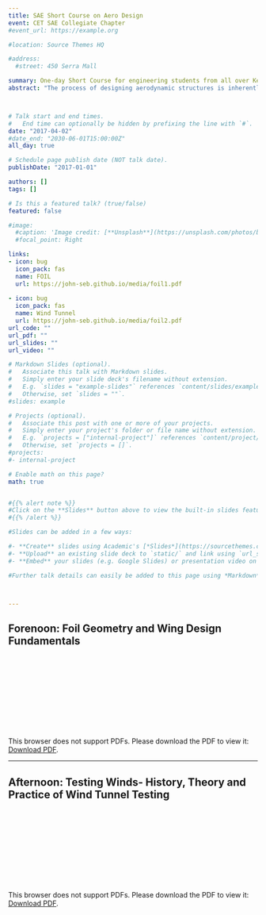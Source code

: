 ```yaml
---
title: SAE Short Course on Aero Design
event: CET SAE Collegiate Chapter
#event_url: https://example.org

#location: Source Themes HQ

#address:
  #street: 450 Serra Mall

summary: One-day Short Course for engineering students from all over Kerala, India. 
abstract: "The process of designing aerodynamic structures is inherently iterative. This course is intended for the beginner who wishes to understand the math, theory, history and experimental steps in the design of an optimised airfoil. At the end of the course, the students tests a NACA0012 airfoil in the Subsonic wind tunnel at College of Engineering Trivandrum, and compare measured pressure distribution data with their CFD results."



# Talk start and end times.
#   End time can optionally be hidden by prefixing the line with `#`.
date: "2017-04-02"
#date_end: "2030-06-01T15:00:00Z"
all_day: true

# Schedule page publish date (NOT talk date).
publishDate: "2017-01-01"

authors: []
tags: []

# Is this a featured talk? (true/false)
featured: false

#image:
  #caption: 'Image credit: [**Unsplash**](https://unsplash.com/photos/bzdhc5b3Bxs)'
  #focal_point: Right

links:
- icon: bug 
  icon_pack: fas
  name: FOIL
  url: https://john-seb.github.io/media/foil1.pdf
 
- icon: bug 
  icon_pack: fas
  name: Wind Tunnel
  url: https://john-seb.github.io/media/foil2.pdf
url_code: ""
url_pdf: ""
url_slides: ""
url_video: ""

# Markdown Slides (optional).
#   Associate this talk with Markdown slides.
#   Simply enter your slide deck's filename without extension.
#   E.g. `slides = "example-slides"` references `content/slides/example-slides.md`.
#   Otherwise, set `slides = ""`.
#slides: example

# Projects (optional).
#   Associate this post with one or more of your projects.
#   Simply enter your project's folder or file name without extension.
#   E.g. `projects = ["internal-project"]` references `content/project/deep-learning/index.md`.
#   Otherwise, set `projects = []`.
#projects:
#- internal-project

# Enable math on this page?
math: true


#{{% alert note %}}
#Click on the **Slides** button above to view the built-in slides feature.
#{{% /alert %}}

#Slides can be added in a few ways:

#- **Create** slides using Academic's [*Slides*](https://sourcethemes.com/academic/docs/managing-content/#create-slides) feature and link using `slides` parameter in the front matter of the talk file
#- **Upload** an existing slide deck to `static/` and link using `url_slides` parameter in the front matter of the talk file
#- **Embed** your slides (e.g. Google Slides) or presentation video on this page using [shortcodes](https://sourcethemes.com/academic/docs/writing-markdown-latex/).

#Further talk details can easily be added to this page using *Markdown* and $\rm \LaTeX$ math code.



---
```


## Forenoon: Foil Geometry and Wing Design Fundamentals

<object data="https://john-seb.github.io/media/foil1.pdf" type="application/pdf" width="700px" height="700px">
    <embed src="https://john-seb.github.io/media/foil1.pdf">
        <p>This browser does not support PDFs. Please download the PDF to view it: <a href="https://john-seb.github.io/media/microf1.pdf">Download PDF</a>.</p>
    </embed>
</object>



******* 


## Afternoon: Testing Winds- History, Theory and Practice of Wind Tunnel Testing
<object data="https://john-seb.github.io/media/foil2.pdf" type="application/pdf" width="700px" height="700px">
    <embed src="https://john-seb.github.io/media/foil2.pdf">
        <p>This browser does not support PDFs. Please download the PDF to view it: <a href="https://john-seb.github.io/media/microf1.pdf">Download PDF</a>.</p>
    </embed>
</object>